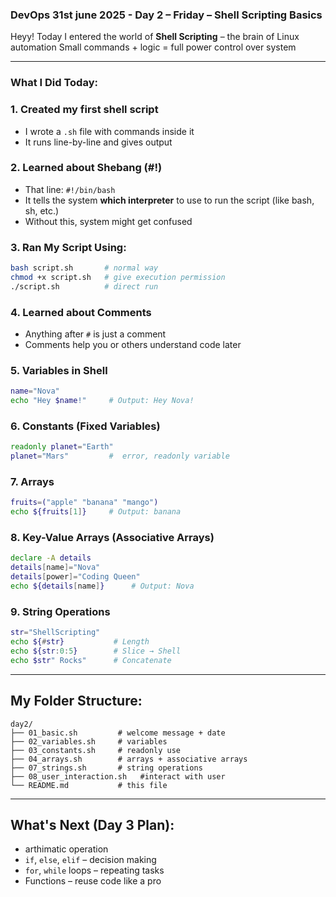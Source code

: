 

###  DevOps 31st june 2025 - Day 2  – Friday  – Shell Scripting Basics 

Heyy! Today I entered the world of **Shell Scripting** – the brain of Linux automation 
Small commands + logic = full power control over system 

---

###  What I Did Today:

### 1. Created my **first shell script**
- I wrote a `.sh` file with commands inside it
- It runs line-by-line and gives output

### 2.  Learned about **Shebang (#!)**
- That line: `#!/bin/bash`
- It tells the system **which interpreter** to use to run the script (like bash, sh, etc.)
- Without this, system might get confused

### 3.  Ran My Script Using:
```bash
bash script.sh       # normal way
chmod +x script.sh   # give execution permission
./script.sh          # direct run
````

### 4.  Learned about **Comments**

* Anything after `#` is just a comment
* Comments help you or others understand code later

### 5. Variables in Shell

```bash
name="Nova"
echo "Hey $name!"     # Output: Hey Nova!
```

### 6.  Constants (Fixed Variables)

```bash
readonly planet="Earth"
planet="Mars"         #  error, readonly variable
```

### 7. Arrays

```bash
fruits=("apple" "banana" "mango")
echo ${fruits[1]}     # Output: banana
```

### 8. Key-Value Arrays (Associative Arrays)

```bash
declare -A details
details[name]="Nova"
details[power]="Coding Queen"
echo ${details[name]}      # Output: Nova
```

### 9. String Operations

```bash
str="ShellScripting"
echo ${#str}           # Length
echo ${str:0:5}        # Slice → Shell
echo $str" Rocks"      # Concatenate
```

---

## My Folder Structure:

```
day2/
├── 01_basic.sh         # welcome message + date
├── 02_variables.sh     # variables
├── 03_constants.sh     # readonly use
├── 04_arrays.sh        # arrays + associative arrays
├── 07_strings.sh       # string operations
├── 08_user_interaction.sh   #interact with user 
└── README.md           # this file 
```

---



##  What's Next (Day 3 Plan):

* arthimatic operation
* `if`, `else`, `elif` – decision making
* `for`, `while` loops – repeating tasks
* Functions – reuse code like a pro


